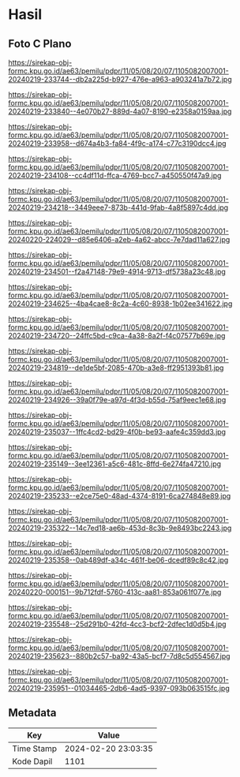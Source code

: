 # Hasil

## Foto C Plano

https://sirekap-obj-formc.kpu.go.id/ae63/pemilu/pdpr/11/05/08/20/07/1105082007001-20240219-233744--db2a225d-b927-476e-a963-a903241a7b72.jpg

https://sirekap-obj-formc.kpu.go.id/ae63/pemilu/pdpr/11/05/08/20/07/1105082007001-20240219-233840--4e070b27-889d-4a07-8190-e2358a0159aa.jpg

https://sirekap-obj-formc.kpu.go.id/ae63/pemilu/pdpr/11/05/08/20/07/1105082007001-20240219-233958--d674a4b3-fa84-4f9c-a174-c77c3190dcc4.jpg

https://sirekap-obj-formc.kpu.go.id/ae63/pemilu/pdpr/11/05/08/20/07/1105082007001-20240219-234108--cc4df11d-ffca-4769-bcc7-a450550f47a9.jpg

https://sirekap-obj-formc.kpu.go.id/ae63/pemilu/pdpr/11/05/08/20/07/1105082007001-20240219-234218--3449eee7-873b-441d-9fab-4a8f5897c4dd.jpg

https://sirekap-obj-formc.kpu.go.id/ae63/pemilu/pdpr/11/05/08/20/07/1105082007001-20240220-224029--d85e6406-a2eb-4a62-abcc-7e7dad11a627.jpg

https://sirekap-obj-formc.kpu.go.id/ae63/pemilu/pdpr/11/05/08/20/07/1105082007001-20240219-234501--f2a47148-79e9-4914-9713-df5738a23c48.jpg

https://sirekap-obj-formc.kpu.go.id/ae63/pemilu/pdpr/11/05/08/20/07/1105082007001-20240219-234625--4ba4cae8-8c2a-4c60-8938-1b02ee341622.jpg

https://sirekap-obj-formc.kpu.go.id/ae63/pemilu/pdpr/11/05/08/20/07/1105082007001-20240219-234720--24ffc5bd-c9ca-4a38-8a2f-f4c07577b69e.jpg

https://sirekap-obj-formc.kpu.go.id/ae63/pemilu/pdpr/11/05/08/20/07/1105082007001-20240219-234819--de1de5bf-2085-470b-a3e8-ff2951393b81.jpg

https://sirekap-obj-formc.kpu.go.id/ae63/pemilu/pdpr/11/05/08/20/07/1105082007001-20240219-234926--39a0f79e-a97d-4f3d-b55d-75af9eec1e68.jpg

https://sirekap-obj-formc.kpu.go.id/ae63/pemilu/pdpr/11/05/08/20/07/1105082007001-20240219-235037--1ffc4cd2-bd29-4f0b-be93-aafe4c359dd3.jpg

https://sirekap-obj-formc.kpu.go.id/ae63/pemilu/pdpr/11/05/08/20/07/1105082007001-20240219-235149--3ee12361-a5c6-481c-8ffd-6e274fa47210.jpg

https://sirekap-obj-formc.kpu.go.id/ae63/pemilu/pdpr/11/05/08/20/07/1105082007001-20240219-235233--e2ce75e0-48ad-4374-8191-6ca274848e89.jpg

https://sirekap-obj-formc.kpu.go.id/ae63/pemilu/pdpr/11/05/08/20/07/1105082007001-20240219-235322--14c7ed18-ae6b-453d-8c3b-9e8493bc2243.jpg

https://sirekap-obj-formc.kpu.go.id/ae63/pemilu/pdpr/11/05/08/20/07/1105082007001-20240219-235358--0ab489df-a34c-461f-be06-dcedf89c8c42.jpg

https://sirekap-obj-formc.kpu.go.id/ae63/pemilu/pdpr/11/05/08/20/07/1105082007001-20240220-000151--9b712fdf-5760-413c-aa81-853a061f077e.jpg

https://sirekap-obj-formc.kpu.go.id/ae63/pemilu/pdpr/11/05/08/20/07/1105082007001-20240219-235548--25d291b0-42fd-4cc3-bcf2-2dfec1d0d5b4.jpg

https://sirekap-obj-formc.kpu.go.id/ae63/pemilu/pdpr/11/05/08/20/07/1105082007001-20240219-235623--880b2c57-ba92-43a5-bcf7-7d8c5d554567.jpg

https://sirekap-obj-formc.kpu.go.id/ae63/pemilu/pdpr/11/05/08/20/07/1105082007001-20240219-235951--01034465-2db6-4ad5-9397-093b063515fc.jpg


## Metadata

| Key        | Value               |
| ---------- | ------------------- |
| Time Stamp | 2024-02-20 23:03:35 |
| Kode Dapil | 1101                |



